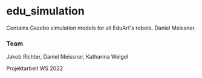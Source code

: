 # edu_simulation

Contains Gazebo simulation models for all EduArt's robots.
Daniel Meissner.
### Team
Jakob Richter, Daniel Meissner, Katharina Weigel

Projektarbeit WS 2022
